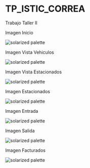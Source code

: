 # TP_ISTIC_CORREA
Trabajo Taller II 

Imagen Inicio

![solarized palette](https://github.com/LCMATIAS/TP_ISTIC_CORREA/blob/master/Capturas/Inicio.png)

Imagen Vista Vehiculos

![solarized palette](https://github.com/LCMATIAS/TP_ISTIC_CORREA/blob/master/Capturas/Vista%20Vehiculos.png)

Imagen Vista Estacionados

![solarized palette](https://github.com/LCMATIAS/TP_ISTIC_CORREA/blob/master/Capturas/Vista%20Estacionados.png)

Imagen Estacionados

![solarized palette](https://github.com/LCMATIAS/TP_ISTIC_CORREA/blob/master/Capturas/Estacionados.png)

Imagen Entrada

![solarized palette](https://github.com/LCMATIAS/TP_ISTIC_CORREA/blob/master/Capturas/Entrada.png)

Imagen Salida

![solarized palette](https://github.com/LCMATIAS/TP_ISTIC_CORREA/blob/master/Capturas/Salida.png)

Imagen Facturados

![solarized palette](https://github.com/LCMATIAS/TP_ISTIC_CORREA/blob/master/Capturas/Facturas.png)

